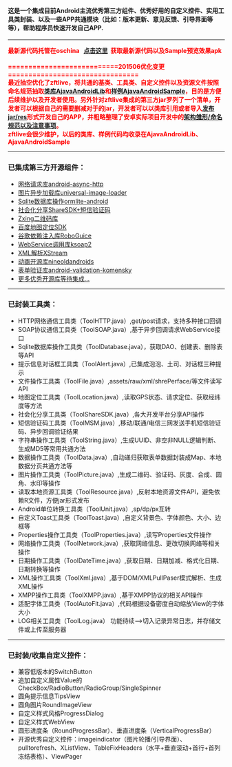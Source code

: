 <h4>
这是一个集成目前Android主流优秀第三方组件、优秀好用的自定义控件、实用工具类封装、以及一些APP共通模块（比如：版本更新、意见反馈、引导界面等等），帮助程序员快速开发自己APP.<br>
</h4>
<hr>
<font color="red">
<b>最新源代码托管在oschina &nbsp; <a href="http://git.oschina.net/zftlive/zftlive" target="_blank">点击这里</a>&nbsp; 获取最新源代码以及Sample预览效果apk<br><br>
===========================201506优化变更================================<br>
最近抽空优化了zftlive，将共通的基类、工具类、自定义控件以及资源文件按照命名规范抽取<a href="http://git.oschina.net/zftlive/AjavaAndroidLib" target="_blank">类库AjavaAndroidLib</a>和<a href="http://git.oschina.net/zftlive/AjavaAndroidSample" target="_blank">样例AjavaAndroidSample</a>，目的是方便后续维护以及开发者使用。另外针对zftlive集成的第三方jar罗列了一个清单，开发者可以根据自己的需要删减对于的jar，开发者可以以类库引用或者导入<a href="http://git.oschina.net/zftlive/AjavaAndroidLib/tree/master/doc" target="_blank">发布jar/res</a>形式开发自己的APP，并粗略整理了安卓实际项目开发中的<a href="http://git.oschina.net/zftlive/AjavaAndroidLib/tree/master/doc" target="_blank">架构雏形/命名规范以及注意事项</a>。<br>
zftlive会很少维护，以后的类库、样例代码均收录在AjavaAndroidLib、AjavaAndroidSample
<br>
</b>

</font>
<hr>
<h3>已集成第三方开源组件：</h3>
<ul>
	<li><a href="https://github.com/loopj/android-async-http" target="_blank">网络请求库android-async-http</a></li>
	<li><a href="https://github.com/nostra13/Android-Universal-Image-Loader" target="_blank">图片异步加载库universal-image-loader</a></li>
	<li><a href="http://ormlite.com/" target="_blank">Sqlite数据库操作ormlite-android</a></li>
	<li><a href="http://mob.com/" target="_blank">社会化分享ShareSDK+短信验证码</a></li>
	<li><a href="https://github.com/zxing/zxing/" target="_blank">Zxing二维码库</a></li>
	<li><a href="http://developer.baidu.com/map/" target="_blank">百度地图定位SDK</a></li>
	<li><a href="http://code.google.com/p/google-guice/" target="_blank">谷歌依赖注入库RoboGuice</a></li>
	<li><a href="https://github.com/mosabua/ksoap2-android" target="_blank">WebService调用库ksoap2</a></li>
	<li><a href="http://xstream.codehaus.org/" target="_blank">XML解析XStream</a></li>
	<li><a href="https://github.com/JakeWharton/NineOldAndroids" target="_blank">动画开源库nineoldandroids</a></li>
	<li><a href="https://github.com/inmite/android-validation-komensky" target="_blank">表单验证库android-validation-komensky</a></li>
	<li><a href="#" target="_blank">更多优秀开源库等待集成...</a></li>
</ul>

<hr>
<h3>已封装工具类：</h3>
<ul>
	<li>HTTP网络通信工具类（ToolHTTP.java）,get/post请求，支持多种接口回调</li>
	<li>SOAP协议通信工具类（ToolSOAP.java）,基于异步回调请求WebService接口</li>
	<li>Sqlite数据库操作工具类（ToolDatabase.java），获取DAO、创建表、删除表等API</li>
	<li>提示信息对话框工具类（ToolAlert.java）,已集成泡泡、土司、对话框三种提示</li>
	<li>文件操作工具类（ToolFile.java）,assets/raw/xml/shrePerface/等文件读写API</li>
	<li>地图定位工具类（ToolLocation.java）,读取GPS状态、请求定位、获取经纬度等方法</li>
	<li>社会化分享工具类（ToolShareSDK.java）,各大开发平台分享API操作</li>
	<li>短信验证码工具类（ToolMSM.java）,移动/联通/电信三网发送手机短信验证码、异步回调验证结果</li>
	<li>字符串操作工具类（ToolString.java）,生成UUID、非空非NULL逻辑判断、生成MD5等常用共通方法</li>
	<li>数据操作工具类（ToolData.java）,自动递归获取表单数据封装成Map、本地数据分页共通方法等</li>
	<li>图片操作工具类（ToolPicture.java）,生成二维码、验证码、灰度、合成、圆角、水印等操作</li>
	<li>读取本地资源工具类（ToolResource.java）,反射本地资源文件API，避免依赖R文件，方便jar形式发布</li>
	<li>Android单位转换工具类（ToolUnit.java）,sp/dp/px互转</li>
	<li>自定义Toast工具类（ToolToast.java）,自定义背景色、字体颜色、大小、边框等</li>
	<li>Properties操作工具类（ToolProperties.java）,读写Properties文件操作</li>
	<li>网络操作工具类（ToolNetwork.java）,获取网络信息、更改切换网络等相关操作</li>
	<li>日期操作工具类（ToolDateTime.java）,获取日期、日期加减、格式化日期、日期转换等操作</li>
	<li>XML操作工具类（ToolXml.java）,基于DOM/XMLPullPaser模式解析、生成XML操作</li>
	<li>XMPP操作工具类（ToolXMPP.java）,基于XMPP协议的相关API操作</li>
	<li>适配字体工具类（ToolAutoFit.java）,代码根据设备密度自动缩放View的字体大小</li>
	<li>LOG相关工具类（ToolLog.java）  功能待续-->切入记录异常日志，并存储文件或上传至服务器</li>
</ul>

<hr>
<h3>已封装/收集自定义控件：</h3>
<ul>
	<li>兼容低版本的SwitchButton</li>
	<li>追加自定义属性Value的CheckBox/RadioButton/RadioGroup/SingleSpinner</li>
	<li>圆角提示信息TipsView</li>
	<li>圆角图片RoundImageView</li>
	<li>自定义样式风格ProgressDialog</li>
	<li>自定义样式WebView</li>
	<li>圆形进度条（RoundProgressBar）、垂直进度条（VerticalProgressBar）</li>
	<li>开源优秀自定义控件：imageindicator（图片轮播/引导界面）、pulltorefresh、XListView、TableFixHeaders（水平+垂直滚动+首行+首列冻结表格）、ViewPager</li>
</ul>
